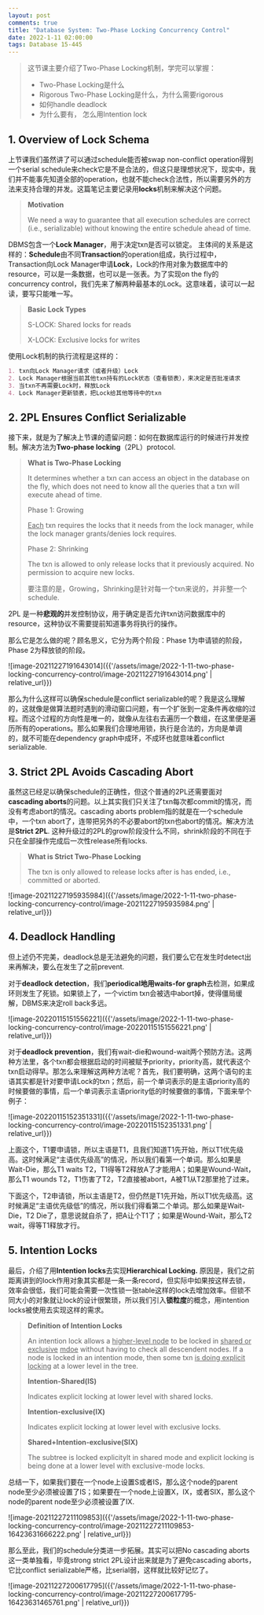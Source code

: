 ```yaml
---
layout: post
comments: true
title: "Database System: Two-Phase Locking Concurrency Control"
date: 2022-1-11 02:00:00
tags: Database 15-445
---
```


> 这节课主要介绍了Two-Phase Locking机制，学完可以掌握：
>
> - Two-Phase Locking是什么
> - Rigorous Two-Phase Locking是什么，为什么需要rigorous
> - 如何handle deadlock
> - 为什么要有， 怎么用Intention lock

<!--more-->



## 1. Overview of Lock Schema

上节课我们虽然讲了可以通过schedule能否被swap non-conflict operation得到一个serial schedule来check它是不是合法的，但这只是理想状况下，现实中，我们并不能事先知道全部的operation，也就不能check合法性，所以需要另外的方法来支持合理的并发。这篇笔记主要记录用**locks**机制来解决这个问题。

> **Motivation**
>
> We need a way to guarantee that all execution schedules are correct (i.e., serializable) without knowing the entire schedule ahead of time.



DBMS包含一个**Lock Manager**，用于决定txn是否可以锁定。 主体间的关系是这样的：**Schedule**由不同**Transaction**的operation组成，执行过程中，Transaction向Lock Manager申请**Lock**，Lock的作用对象为数据库中的resource，可以是一条数据，也可以是一张表。为了实现on the fly的concurrency control，我们先来了解两种最基本的Lock。这意味着，读可以一起读，要写只能唯一写。

> **Basic Lock Types**
>
> S-LOCK: Shared locks for reads
>
> X-LOCK: Exclusive locks for writes

使用Lock机制的执行流程是这样的：

```markdown
1. txn向Lock Manager请求（或者升级）Lock
2. Lock Manager根据当前其他txn持有的Lock状态（查看锁表），来决定是否批准请求
3. 当txn不再需要Lock时，释放Lock
4. Lock Manager更新锁表，把Lock给其他等待中的txn
```



## 2. 2PL Ensures Conflict Serializable

接下来，就是为了解决上节课的遗留问题：如何在数据库运行的时候进行并发控制。解决方法为**Two-phase locking**（2PL）protocol.

> **What is Two-Phase Locking**
>
> It determines whether a txn can access an object in the database on the fly, which does not need to know all the queries that a txn will execute ahead of time.
>
> Phase 1: Growing
>
> <u>Each</u> txn requires the locks that it needs from the lock manager, while the lock manager grants/denies lock requires.
>
> Phase 2: Shrinking
>
> The txn is allowed to only release locks that it previously acquired. No permission to acquire new locks.
>
> 要注意的是，Growing，Shrinking是针对每一个txn来说的，并非整一个schedule.

2PL 是一种**悲观的**并发控制协议，用于确定是否允许txn访问数据库中的resource，这种协议不需要提前知道事务将执行的操作。

那么它是怎么做的呢？顾名思义，它分为两个阶段：Phase 1为申请锁的阶段，Phase 2为释放锁的阶段。

![image-20211227191643014]({{'/assets/image/2022-1-11-two-phase-locking-concurrency-control/image-20211227191643014.png' | relative_url}})

那么为什么这样可以确保schedule是conflict serializable的呢？我是这么理解的，这就像是做算法题时遇到的滑动窗口问题，有一个扩张到一定条件再收缩的过程。而这个过程的方向性是唯一的，就像从左往右去遍历一个数组，在这里便是遍历所有的operations。那么如果我们合理地用锁，执行是合法的，方向是单调的，就不可能在dependency graph中成环，不成环也就意味着conflict serializable.



## 3. Strict 2PL Avoids Cascading Abort

虽然这已经足以确保schedule的正确性，但这个普通的2PL还需要面对**cascading aborts**的问题。以上其实我们只关注了txn每次都commit的情况，而没有考虑abort的情况。cascading aborts problem指的就是在一个schedule中，一个txn abort了，连带把另外的不必要abort的txn也abort的情况。解决方法是**Strict 2PL**. 这种升级过的2PL的grow阶段没什么不同，shrink阶段的不同在于只在全部操作完成后一次性release所有locks.

> **What is Strict Two-Phase Locking**
>
> The txn is only allowed to release locks after is has ended, i.e., committed or aborted.

![image-20211227195935984]({{'/assets/image/2022-1-11-two-phase-locking-concurrency-control/image-20211227195935984.png' | relative_url}})



## 4. Deadlock Handling

但上述仍不完美，deadlock总是无法避免的问题，我们要么它在发生时detect出来再解决，要么在发生了之前prevent. 

对于**deadlock detection**，我们**periodical地用waits-for graph**去检测，如果成环则发生了死锁。如果锁上了，一个victim txn会被选中abort掉，使得僵局缓解，DBMS来决定roll back多远。

![image-20220115151556221]({{'/assets/image/2022-1-11-two-phase-locking-concurrency-control/image-20220115151556221.png' | relative_url}})

对于**deadlock prevention**，我们有wait-die和wound-wait两个预防方法。这两种方法里，各个txn都会根据启动的时间被赋予priority，priority高，就代表这个txn启动得早。那怎么来理解这两种方法呢？首先，我们要明确，这两个语句的主语其实都是针对要申请Lock的txn；然后，前一个单词表示的是主语priority高的时候要做的事情，后一个单词表示主语priority低的时候要做的事情，下面来举个例子：

![image-20220115152351331]({{'/assets/image/2022-1-11-two-phase-locking-concurrency-control/image-20220115152351331.png' | relative_url}})

上面这个，T1要申请锁，所以主语是T1，且我们知道T1先开始，所以T1优先级高。这时候满足“主语优先级高”的情况，所以我们看第一个单词。那么如果是Wait-Die，那么T1 waits T2，T1得等T2释放A了才能用A；如果是Wound-Wait，那么T1 wounds T2，T1伤害了T2，T2直接被abort，A被T1从T2那里抢了过来。

下面这个，T2申请锁，所以主语是T2，但仍然是T1先开始，所以T1优先级高。这时候满足“主语优先级低”的情况，所以我们得看第二个单词。那么如果是Wait-Die，T2 Die了，意思说就自杀了，把A让个T1了；如果是Wound-Wait，那么T2 wait，得等T1释放才行。



## 5. Intention Locks

最后，介绍了用**Intention locks**去实现**Hierarchical Locking.** 原因是，我们之前距离讲到的lock作用对象其实都是一条一条record，但实际中如果按这样去锁，效率会很低，我们可能会需要一次性锁一张table这样的lock去增加效率。但锁不同大小的对象就让lock的设计很繁琐，所以我们引入**锁粒度**的概念，用intention locks被使用去实现这样的需求。

> **Definition of Intention Locks**
>
> An intention lock allows a <u>higher-level node</u> to be locked in <u>shared or exclusive</u> <u>mdoe</u> without having to check all descendent nodes. If a node is locked in an intention mode, then some txn <u>is doing explicit locking</u> at a lower level in the tree.
>
> **Intention-Shared(IS)**
>
> Indicates explicit locking at lower level with shared locks.
>
> **Intention-exclusive(IX)**
>
> Indicates explicit locking at lower level with exclusive locks.
>
> **Shared+Intention-exclusive(SIX)**
>
> The subtree is locked explicitylt in shared mode and explicit locking is being done at a lower level with exclusive-mode locks.

总结一下，如果我们要在一个node上设置S或者IS，那么这个node的parent node至少必须被设置了IS；如果要在一个node上设置X，IX，或者SIX，那么这个node的parent node至少必须被设置了IX.

![image-20211227211109853]({{'/assets/image/2022-1-11-two-phase-locking-concurrency-control/image-20211227211109853-16423631666222.png' | relative_url}})



那么至此，我们的schedule分类进一步拓展。其实可以把No cascading aborts这一类单独看，毕竟strong strict 2PL设计出来就是为了避免cascading aborts，它比conflict serializable严格，比serial弱，这样就比较好记忆了。

![image-20211227200617795]({{'/assets/image/2022-1-11-two-phase-locking-concurrency-control/image-20211227200617795-16423631465761.png' | relative_url}})

